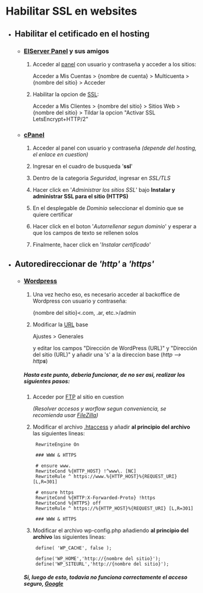# Habilitar SSL en websites

+ ## Habilitar el cetificado en el hosting

	+ ### [ElServer Panel](http://latincloud.com/) y sus amigos

		1. Acceder al [panel](panel.elserver.com) con usuario y contraseña y acceder a los sitios:

			Acceder a Mis Cuentas > {nombre de cuenta} > Multicuenta > {nombre del sitio} > Acceder

		2. Habilitar la opcion de [SSL](https://es.wikipedia.org/wiki/Transport_Layer_Security):

			Acceder a Mis Clientes > {nombre del sitio} > Sitios Web > {nombre del sitio} > Tildar la opcion "Activar SSL LetsEncrypt+HTTP/2"

	+ ### [cPanel](https://cpanel.com/)

		1. Acceder al panel con usuario y contraseña *(depende del hosting, el enlace en cuestion)*

		2. Ingresar en el cuadro de busqueda '**ssl**'

		3. Dentro de la categoria *Seguridad*, ingresar en *SSL/TLS*

		4. Hacer click en '*Administrar los sitios SSL*' bajo **Instalar y administrar SSL para el sitio (HTTPS)**

		5. En el desplegable de *Dominio* seleccionar el dominio que se quiere certificar

		6. Hacer click en el boton '*Autorrellenar segun dominio*' y esperar a que los campos de texto se rellenen solos

		7. Finalmente, hacer click en '*Instalar certificado*'

+ ## Autoredireccionar de *'http'* a *'https'*

	+ ### [Wordpress](https://es.wordpress.org/)

		1. Una vez hecho eso, es necesario acceder al backoffice de Wordpress con usuario y contraseña:

			{nombre del sitio}<.com, .ar, etc.\>/admin

		2. Modificar la [URL](https://es.wikipedia.org/wiki/Localizador_de_recursos_uniforme) base

			Ajustes > Generales

			y editar los campos "Dirección de WordPress (URL)" y "Dirección del sitio (URL)" y añadir una 's' a la direccion base (*http --> http**s***)

		##### Hasta este punto, deberia funcionar, de no ser asi, realizar los siguientes pasos:

		1. Acceder por [FTP](https://es.wikipedia.org/wiki/File_Transfer_Protocol) al sitio en cuestion

			*(Resolver accesos y worflow segun conveniencia, se recomienda usar [FileZilla](https://filezilla-project.org/))*

		2. Modificar el archivo [.htaccess](http://www.htaccess-guide.com/) y añadir **al principio del archivo** las siguientes lineas:

				RewriteEngine On

				### WWW & HTTPS

				# ensure www.
				RewriteCond %{HTTP_HOST} !^www\. [NC]
				RewriteRule ^ https://www.%{HTTP_HOST}%{REQUEST_URI} [L,R=301]

				# ensure https
				RewriteCond %{HTTP:X-Forwarded-Proto} !https
				RewriteCond %{HTTPS} off
				RewriteRule ^ https://%{HTTP_HOST}%{REQUEST_URI} [L,R=301]

				### WWW & HTTPS


		3. Modificar el archivo wp-config.php añadiendo **al principio del archivo** las siguientes lineas:

				define( 'WP_CACHE', false );

				define('WP_HOME','http://{nombre del sitio}');
				define('WP_SITEURL','http://{nombre del sitio}');

		##### Si, luego de esto, todavia no funciona correctamente el acceso seguro, [Google](https://google.com)
